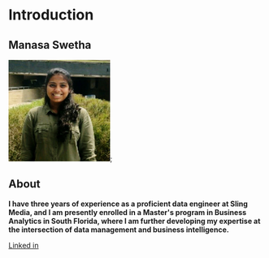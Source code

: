 # Introduction
## Manasa Swetha

<img src = "https://github.com/Rohini2005/Introduction/blob/14f6328a82c32316444a9ad285420dcdb78db625/manasaswetha_linkedin.jpg" width=200>;
## About
**I have three years of experience as a proficient data engineer at Sling Media, and I am presently enrolled in a Master's program in Business Analytics in South Florida, where I am further developing my expertise at the intersection of data management and business intelligence.**

 [Linked in](https://www.linkedin.com/in/manasa-swetha-tiramareddy-09ba5a238/)

